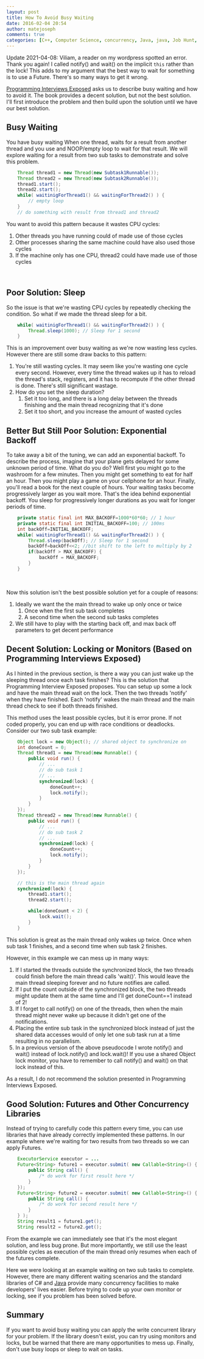 ```yaml
---
layout: post
title: How To Avoid Busy Waiting
date: 2016-02-04 20:54
author: matejoseph
comments: true
categories: [C++, Computer Science, concurrency, Java, java, Job Hunt, Programming]
---
```

Update 2021-04-08: Viliam, a reader on my wordpress spotted an error.
Thank you again!
I called notify() and wait() on the implicit `this` rather than the lock!
This adds to my argument that the best way to wait for something is to use a Future. There's so many ways to get it wrong.

<a href="http://www.amazon.com/Programming-Interviews-Exposed-Secrets-Landing/dp/1118261364/ref=sr_1_1?ie=UTF8&qid=1454104897&sr=8-1&keywords=programming+interviews+exposed">Programming Interviews Exposed</a> asks us to describe busy waiting and how to avoid it. The book provides a decent solution, but not the best solution. I'll first introduce the problem and then build upon the solution until we have our best solution.
<h2>Busy Waiting</h2>
You have busy waiting When one thread, waits for a result from another thread and you use and NOOP/empty loop to wait for that result. We will explore waiting for a result from two sub tasks to demonstrate and solve this problem.

```java
    Thread thread1 = new Thread(new Subtask1Runnable());
    Thread thread2 = new Thread(new Subtask2Runnable());
    thread1.start();
    thread2.start();
    while( waitinigForThread1() && waitingForThread2() ) {
        // empty loop
    }
    // do something with result from thread1 and thread2
```

You want to avoid this pattern because it wastes CPU cycles:
<ol>
	<li>Other threads you have running could of made use of those cycles</li>
	<li>Other processes sharing the same machine could have also used those cycles</li>
	<li>If the machine only has one CPU, thread2 could have made use of those cycles</li>
</ol>
&nbsp;
<h2>Poor Solution: Sleep</h2>
So the issue is that we're wasting CPU cycles by repeatedly checking the condition. So what if we made the thread sleep for a bit.

```java
    while( waitinigForThread1() && waitingForThread2() ) {
        Thread.sleep(1000); // Sleep for 1 second
    }
```

This is an improvement over busy waiting as we're now wasting less cycles. However
there are still some draw backs to this pattern:
<ol>
	<li>You're still wasting cycles. It may seem like you're wasting one cycle every
second. However, every time the thread wakes up it has to reload the thread's stack, registers, and it has to recompute if the other thread is done. There's still significant wastage.</li>
	<li>How do you set the sleep duration?
<ol>
	<li>Set it too long, and there is a long delay between the threads finishing and
the main thread recognizing that it's done</li>
	<li>Set it too short, and you increase the amount of wasted cycles</li>
</ol>
</li>
</ol>
<h2>Better But Still Poor Solution: Exponential Backoff</h2>
To take away a bit of the tuning, we can add an exponential backoff. To describe the process, imagine that your plane gets delayed for some unknown period of time. What do you do? Well first you might go to the washroom for a few minutes. Then you might get something to eat for half an hour. Then you might play a game on your cellphone for an hour. Finally, you'll read a book for the next couple of hours. Your waiting tasks become progressively larger as you wait more. That's the idea behind exponential backoff. You sleep for progressively longer durations as you wait for longer periods of time.

```java
    private static final int MAX_BACKOFF=1000*60*60; // 1 hour
    private static final int INITIAL_BACKOFF=100; // 100ms
    int backOff=INITIAL_BACKOFF;
    while( waitinigForThread1() && waitingForThread2() ) {
        Thread.sleep(backOff); // Sleep for 1 second
        backOff=backOff<<2; //bit shift to the left to multiply by 2
        if(backOff > MAX_BACKOFF) {
            backOff = MAX_BACKOFF;
        }
    }
```

&nbsp;

Now this solution isn't the best possible solution yet for a couple of reasons:
<ol>
	<li>Ideally we want the the main thread to wake up only once or twice
<ol>
	<li>Once when the first sub task completes</li>
	<li>A second time when the second sub tasks completes</li>
</ol>
</li>
	<li>We still have to play with the starting back off, and max back off parameters to get decent performance</li>
</ol>
<h2>Decent Solution: Locking or Monitors (Based on Programming Interviews Exposed)</h2>
As I hinted in the previous section, is there a way you can just wake up the sleeping thread once each task finishes? This is the solution that Programming Interview Exposed proposes. You can setup up some a lock and have the main thread wait on the lock. Then the two threads 'notify' when they have finished. Each 'notify' wakes the main thread and the main thread check to see if both threads finished.

This method uses the least possible cycles, but it is error prone. If not coded properly, you can end up with race conditions or deadlocks. Consider our two sub task example:

```java
    Object lock = new Object(); // shared object to synchronize on
    int doneCount = 0;
    Thread thread1 = new Thread(new Runnable() {
        public void run() {
            // ...
            // do sub task 1
            // ...
            synchronized(lock) {
                doneCount++;
                lock.notify();
            }
        }
    });
    Thread thread2 = new Thread(new Runnable() {
        public void run() {
            // ...
            // do sub task 2
            // ...
            synchronized(lock) {
                doneCount++;
                lock.notify();
            }
        }
    });

    // this is the main thread again
    synchronized(lock) {
        thread1.start();
        thread2.start();

        while(doneCount < 2) {
            lock.wait();
        }
    }
```

This solution is great as the main thread only wakes up twice. Once when sub task 1 finishes, and a second time when sub task 2 finishes.

However, in this example we can mess up in many ways:
<ol>
	<li>If I started the threads outside the synchronized block, the two threads
could finish before the main thread calls 'wait()'. This would leave the main thread sleeping forever and no future notifies are called.</li>
	<li>If I put the count outside of the synchronized block, the two threads might
update them at the same time and I'll get doneCount==1 instead of 2!</li>
	<li>If I forget to call notify() on one of the threads, then when the main thread
might never wake up because it didn't get one of the notifications.</li>
	<li>Placing the entire sub task in the synchronized block instead of just the
shared data accesses would of only let one sub task run at a time resulting in
no parallelism.</li>
  <li>In a previous version of the above pseudocode I wrote notify() and wait() instead of lock.notify() and lock.wait()! If you use a shared Object lock monitor, you have to remember to call notify() and wait() on that lock instead of this.</li>
</ol>
As a result, I do not recommend the solution presented in Programming Interviews Exposed.
<h2>Good Solution: Futures and Other Concurrency Libraries</h2>
Instead of trying to carefully code this pattern every time, you can use libraries that have already correctly implemented these patterns. In our example where we're waiting for two results from two threads so we can apply Futures.

```java
    ExecutorService executor = ...
    Future<String> future1 = executor.submit( new Callable<String>() {
        public String call() {
            /* do work for first result here */
        }
    });
    Future<String> future2 = executor.submit( new Callable<String>() {
        public String call() {
            /* do work for second result here */
        }
    } );
    String result1 = future1.get();
    String result2 = future2.get();
```

From the example we can immediately see that it's the most elegant solution, and less bug prone. But more importantly, we still use the least possible cycles as execution of the main thread only resumes when each of the futures complete.

Here we were looking at an example waiting on two sub tasks to complete. However, there are many different waiting scenarios and the standard libraries of C# and <a href="https://docs.oracle.com/javase/7/docs/api/java/util/concurrent/package-summary.html">Java</a> provide many concurrency facilities to make developers' lives easier. Before trying to code up your own monitor or locking, see if you problem has been solved before.
<h2>Summary</h2>
If you want to avoid busy waiting you can apply the write concurrent library for your problem. If the library doesn't exist, you can try using monitors and locks, but be warned that there are many opportunities to mess up. Finally, don't use busy loops or sleep to wait on tasks.
